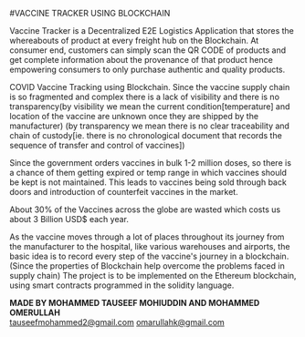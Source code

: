 #VACCINE TRACKER USING BLOCKCHAIN

Vaccine Tracker is a Decentralized E2E Logistics Application that stores the whereabouts of product at every freight hub on the Blockchain. At consumer end, customers can simply scan the QR CODE of products and get complete information about the provenance of that product hence empowering consumers to only purchase authentic and quality products.

COVID Vaccine Tracking using Blockchain.  Since the vaccine supply chain is so fragmented and complex there is a lack of visibility and there is no transparency(by visibility we mean the current condition[temperature] and location of the vaccine are unknown once they are shipped by the manufacturer) (by transparency we mean there is no clear traceability and chain of custody[ie. there is no chronological document that records the sequence of transfer and control of vaccines])

Since the government orders vaccines in bulk 1-2 million doses, so there is a chance of them getting expired or temp range in which vaccines should be kept is not maintained. This leads to vaccines being sold through back doors and introduction of counterfeit vaccines in the market.

About 30% of the Vaccines across the globe are wasted which costs us about 3 Billion USD$ each year.

As the vaccine moves through a lot of places throughout its journey from the manufacturer to the hospital, like various warehouses and airports, the basic idea is to record every step of the vaccine's journey in a blockchain.(Since the properties of Blockchain help overcome the problems faced in supply chain) The project is to be implemented on the Ethereum blockchain, using smart contracts programmed in the solidity language.




**MADE BY MOHAMMED TAUSEEF MOHIUDDIN AND MOHAMMED OMERULLAH**           
tauseefmohammed2@gmail.com
omarullahk@gmail.com
